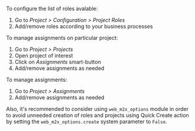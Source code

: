 To configure the list of roles avalable:

1.  Go to *Project \> Configuration \> Project Roles*
2.  Add/remove roles according to your business processes

To manage assignments on particular project:

1.  Go to *Project \> Projects*
2.  Open project of interest
3.  Click on *Assignments* smart-button
4.  Add/remove assignments as needed

To manage assignments:

1.  Go to *Project \> Assignments*
2.  Add/remove assignments as needed

Also, it's recommended to consider using `web_m2x_options` module in
order to avoid unneeded creation of roles and projects using Quick
Create action by setting the `web_m2x_options.create` system parameter
to `False`.
